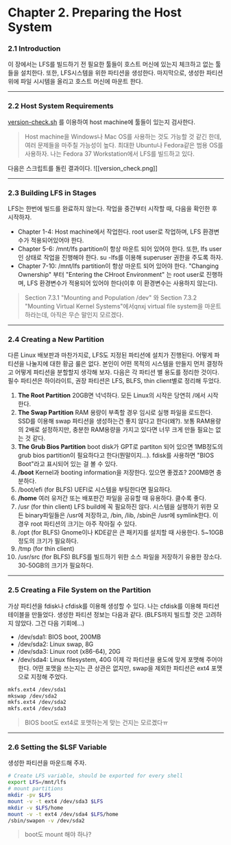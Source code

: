 # Chapter 2. Preparing the Host System
### 2.1 Introduction
이 장에서는 LFS를 빌드하기 전 필요한 툴들이 호스트 머신에 있는지 체크하고 없는 툴들을 설치한다. 또한, LFS시스템을 위한 파티션을 생성한다. 마지막으로, 생성한 파티션 위에 파일 시시템을 올리고 호스트 머신에 마운트 한다.

---
### 2.2 Host System Requirements
[version-check.sh](https://github.com/choij101/LinuxFromScratch/blob/main/Chapter2/version-check.sh) 를 이용하여 host machine에 툴들이 있는지 검사한다.
>  Host machine을 Windows나 Mac OS를 사용하는 것도 가능할 것 같긴 한데, 여러 문제들을 마주칠 가능성이 높다. 최대한 Ubuntu나 Fedora같은 범용 OS를 사용하자. 나는 Fedora 37 Workstation에서 LFS를 빌드하고 있다.

다음은 스크립트를 돌린 결과이다.
![[version_check.png]]

---
### 2.3 Building LFS in Stages
LFS는 한번에 빌드를 완료하지 않는다. 작업을 중간부터 시작할 때, 다음을 확인한 후 시작하자.
- Chapter 1-4: Host machine에서 작업한다. root user로 작업하며, LFS 환경변수가 적용되어있어야 한다.
- Chapter 5-6: /mnt/lfs partition이 항상 마운트 되어 있어야 한다. 또한, lfs user인 상태로 작업을 진행해야 한다. su -lfs를 이용해 superuser 권한을 주도록 하자.
- Chapter 7-10: /mnt/lfs partition이 항상 마운트 되어 있어야 한다. "Changing Ownership" 부터 "Entering the CHroot Environment" 는 root user로 진행하며, LFS 환경변수가 적용되어 있어야 한다(이후 이 환경변수는 사용하지 않는다).
> Section 7.3.1 "Mounting and Population /dev" 와 Section 7.3.2 "Mounting Virtual Kernel Systems"에서qnxj virtual file system을 마운트 하라는데, 아직은 무슨 말인지 모르겠다.

---
### 2.4 Creating a New Partition
다른 Linux 배보판과 마찬가지로, LFS도 지정된 파티션에 설치가 진행된다. 어떻게 파티션을 나눌지에 대한 황금 룰은 없다. 본인이 어떤 목적의 시스템을 만들지 먼저 결정하고 어떻게 파티션을 분할할지 생각해 보자.
다음은 각 파티션 별 용도를 정리한 것이다. 필수 파티션은 하이라이트, 권장 파티션은 LFS, BLFS, thin client별로 정리해 두었다.
1. **The Root Partition**
	20GB면 넉넉하다. 모든 Linux의 시작은 당연히 /에서 시작한다.
2. **The Swap Partition**
	RAM 용량이 부족할 경우 임시로 실행 파일을 로드한다. SSD를 이용해 swap 파티션을 생성하는건 좋지 않다고 한다(왜?). 보통 RAM용량의 2배로 설정하지만, 충분한 RAM용량을 가지고 있다면 너무 크게 만들 필요는 없는 것 같다.
3. **The Grub Bios Partition**
	boot disk가 GPT로 partiton 되어 있으면 1MB정도의 grub bios partition이 필요하다고 한다(뭔말이지...). fdisk를 사용하면 "BIOS Boot"라고 표시되어 있는 걸 볼 수 있다.
4. **/boot**
	Kernel과 booting information을 저장한다. 있으면 좋겠죠? 200MB면 충분하다.
5. /boot/efi (for BLFS)
	UEFI로 시스템을 부팅한다면 필요하다.
6. **/home**
	여러 유저간 또는 배포판간 파일을 공유할 때 유용하다. 클수록 좋다.
7. /usr (for thin client)
	LFS build에 꼭 필요하진 않다. 시스템을 실행하기 위한 모든 binary파일들은 /usr에 저장하고, /bin, /lib, /sbin은 /usr에 symlink한다. 이 경우 root 파티션의 크기는 아주 작아질 수 있다.
8. /opt (for BLFS)
	Gnome이나 KDE같은 큰 패키지를 설치할 때 사용한다. 5~10GB정도의 크기가 필요하다.
9. /tmp (for thin client)
10. /usr/src (for BLFS)
	BLFS를 빌드하기 위한 소스 파일을 저장하기 유용한 장소다. 30-50GB의 크기가 필요하다.

---
### 2.5 Creating a File System on the Partition
가상 파티션을 fdisk나 cfdisk를 이용해 생성할 수 있다. 나는 cfdisk를 이용해 파티션 테이블을 만들었다. 생성한 파티션 정보는 다음과 같다. (BLFS까지 빌드할 것은 고려하지 않았다. 그건 다음 기회에...)
- /dev/sda1: BIOS boot, 200MB
- /dev/sda2: Linux swap, 8G
- /dev/sda3: Linux root (x86-64), 20G
- /dev/sda4: Linux filesystem, 40G
이제 각 파티션을 용도에 맞게 포맷해 주어야 한다. 어떤 포맷을 쓰는지는 큰 상관은 없지만, swap을 제외한 파티션은 ext4 포맷으로 지정해 주었다.
```bash
mkfs.ext4 /dev/sda1
mkswap /dev/sda2
mkfs.ext4 /dev/sda2
mkfs.ext4 /dev/sda3
```
> BIOS boot도 ext4로 포맷하는게 맞는 건지는 모르곘다ㅠ

---
### 2.6 Setting the $LSF Variable
생성한 파티션을 마운드해 주자.
```bash
# Create LFS variable, should be exported for every shell
export LFS=/mnt/lfs
# mount partitions
mkdir -pv $LFS
mount -v -t ext4 /dev/sda3 $LFS
mkdir -v $LFS/home
mount -v -t ext4 /dev/sda4 $LFS/home
/sbin/swapon -v /dev/sda2
```
> boot도 mount 해야 하나?
